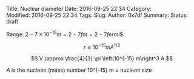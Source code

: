 Title: Nuclear diameter
Date: 2016-09-25 22:34
Category:  
Modified: 2016-09-25 22:34
Tags: 
Slug: 
Author: 0x7df
Summary: 
Status: draft

Range: $2 - 7 \times 10^{-15} m = 2 - 7 fm = 2 - 7 fermi$$

$$ r \approx 10^{-15} m A^{1/3} $$

$$ V \approx \frac{4}{3} \pi \left(10^{-15} m\right^3 A $$

$A$ is the nucleon (mass) number
10^{-15} m = nucleon size
